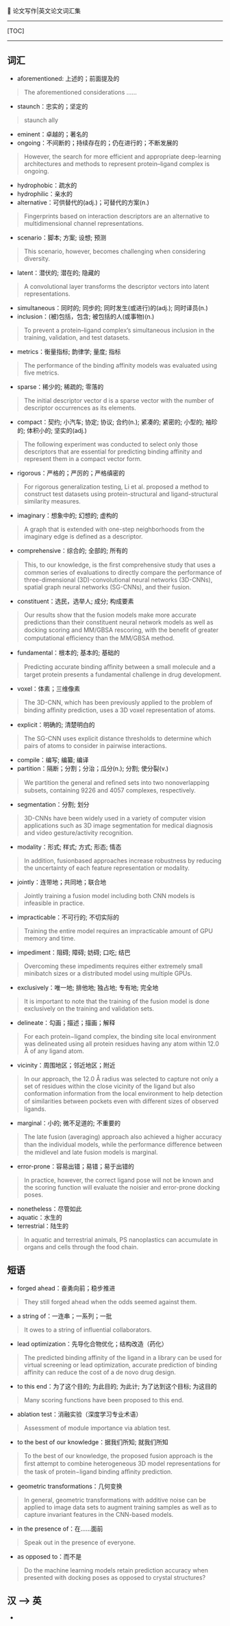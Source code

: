 👏 论文写作|英文论文词汇集

---
[TOC]

---
## 词汇
* aforementioned: 上述的；前面提及的  
> The aforementioned considerations ……
* staunch：忠实的；坚定的  
> staunch ally   
* eminent：卓越的；著名的
* ongoing：不间断的；持续存在的；仍在进行的；不断发展的
> However, the search for more efficient and appropriate deep-learning architectures and methods to represent protein–ligand complex is ongoing.
* hydrophobic：疏水的
* hydrophilic：亲水的  
* alternative：可供替代的(adj.)；可替代的方案(n.)
> Fingerprints based on interaction descriptors are an alternative to multidimensional channel representations. 
* scenario：脚本; 方案; 设想; 预测
> This scenario, however, becomes challenging when considering diversity.  
* latent：潜伏的; 潜在的; 隐藏的
> A convolutional layer transforms the descriptor vectors into latent representations.
* simultaneous：同时的; 同步的; 同时发生(或进行)的(adj.); 同时译员(n.)
* inclusion：(被)包括，包含; 被包括的人(或事物)(n.)
> To prevent a protein–ligand complex’s simultaneous inclusion in the training, validation, and test datasets. 
* metrics：衡量指标; 韵律学; 量度; 指标
> The performance of the binding affinity models was evaluated using five metrics.
* sparse：稀少的; 稀疏的; 零落的
> The initial descriptor vector d is a sparse vector with the number of descriptor occurrences as its elements. 
* compact：契约; 小汽车; 协定; 协议; 合约(n.); 紧凑的; 紧密的; 小型的; 袖珍的; 体积小的; 坚实的(adj.)
> The following experiment was conducted to select only those descriptors that are essential for predicting binding affinity and represent them in a compact vector form. 
* rigorous：严格的；严厉的；严格缜密的  
> For rigorous generalization testing, Li et al. proposed a method to construct test datasets using protein-structural and ligand-structural similarity measures. 
* imaginary：想象中的; 幻想的; 虚构的  
> A graph that is extended with one-step neighborhoods from the imaginary edge is defined as a descriptor. 
* comprehensive：综合的; 全部的; 所有的  
> This, to our knowledge, is the ﬁrst comprehensive study that uses a common series of evaluations to directly compare the performance of three-dimensional (3D)-convolutional neural networks (3D-CNNs), spatial graph neural networks (SG-CNNs), and their fusion.   
* constituent：选民，选举人; 成分; 构成要素  
> Our results show that the fusion models make more accurate predictions than their constituent neural network models as well as docking scoring and MM/GBSA rescoring, with the beneﬁt of greater computational eﬃciency than the MM/GBSA method.  
* fundamental：根本的; 基本的; 基础的  
> Predicting accurate binding aﬃnity between a small molecule and a target protein presents a fundamental challenge in drug development.  
* voxel：体素；三维像素  
> The 3D-CNN, which has been previously applied to the problem of binding aﬃnity prediction, uses a 3D voxel representation of atoms.  
* explicit：明确的; 清楚明白的  
> The SG-CNN uses explicit distance thresholds to determine which pairs of atoms to consider in pairwise interactions.  
* compile：编写; 编纂; 编译  
* partition：隔断；分割；分治；瓜分(n.); 分割; 使分裂(v.) 
> We partition the general and reﬁned sets into two nonoverlapping subsets, containing 9226 and 4057 complexes, respectively.   
* segmentation：分割; 划分  
> 3D-CNNs have been widely used in a variety of computer vision applications such as 3D image segmentation for medical diagnosis and video gesture/activity recognition.  
* modality：形式; 样式; 方式; 形态; 情态  
> In addition, fusionbased
approaches increase robustness by reducing the uncertainty of each feature representation or modality.    
* jointly：连带地；共同地；联合地  
> Jointly training a fusion model including both CNN models is infeasible in practice.  
* impracticable：不可行的; 不切实际的  
> Training the entire model requires an impracticable amount of GPU memory and time.   
* impediment：阻碍; 障碍; 妨碍; 口吃; 结巴  
> Overcoming these impediments requires either extremely small minibatch sizes or a distributed model using multiple GPUs.   
* exclusively：唯一地; 排他地; 独占地; 专有地; 完全地  
> It is important to note that the training of the fusion model is done exclusively on the training and validation sets.  
* delineate：勾画；描述；描画；解释  
> For each protein−ligand complex, the binding site local environment was delineated using all protein residues having any atom within 12.0 Å of any ligand atom.  
* vicinity：周围地区；邻近地区；附近  
> In our approach, the 12.0 Å radius was selected to capture not only a set of residues within the close vicinity of the ligand but also conformation information from the local environment to help detection of similarities between pockets even with diﬀerent sizes of observed ligands.  
* marginal：小的; 微不足道的; 不重要的
> The late fusion (averaging) approach also achieved a higher accuracy than the individual models, while the performance diﬀerence between the midlevel and late fusion models is marginal.   
* error-prone：容易出错；易错；易于出错的  
> In practice, however, the correct ligand pose will not be known and the scoring function will evaluate the noisier and error-prone docking poses. 
* nonetheless：尽管如此
* aquatic：水生的  
* terrestrial：陆生的  
> In aquatic and terrestrial animals, PS nanoplastics can accumulate in organs and cells through the food chain. 

## 短语
* forged ahead：奋勇向前；稳步推进
> They still forged ahead when the odds seemed against them.  
* a string of：一连串；一系列；一批  
> It owes to a string of influential collaborators.
* lead optimization：先导化合物优化；结构改造（药化）
> The predicted binding affinity of the ligand in a library can be used for virtual screening or lead optimization, accurate prediction of binding affinity can reduce the cost of a de novo drug design.
* to this end：为了这个目的; 为此目的; 为此计; 为了达到这个目标; 为这目的
> Many scoring functions have been proposed to this end.
* ablation test：消融实验（深度学习专业术语）  
> Assessment of module importance via ablation test.  
* to the best of our knowledge：据我们所知; 就我们所知
> To the best of our knowledge, the proposed fusion approach is the ﬁrst attempt to combine heterogeneous 3D model representations for the task of protein−ligand binding aﬃnity prediction.  
* geometric transformations：几何变换  
> In general, geometric transformations with additive noise can be applied to image data sets to augment training samples as well as to capture invariant features in the CNN-based models.   
* in the presence of：在……面前  
> Speak out in the presence of everyone.   
* as opposed to：而不是
> Do the machine learning models retain prediction accuracy when presented with docking poses as opposed to crystal structures?   

## 汉 --> 英
* 